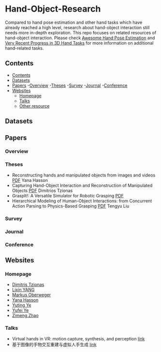 # Hand-Object-Research

Compared to hand pose estimation and other hand tasks which have already reached a high level, research about hand-object interaction still needs more in-depth exploration. This repo focuses on related resources of hand-object interaction. Please check [Awesome Hand Pose Estimation](https://github.com/xinghaochen/awesome-hand-pose-estimation) and [Very Recent Progress in 3D Hand Tasks](https://github.com/SeanChenxy/Hand3DResearch#hand-object-interaction) for more information on additional hand-related tasks.

## Contents

  - [Contents](#contents)
  - [Datasets](#datasets)
  - [Papers](#papers)
    -[Overview](#overview)
    -[Theses](#theses)
    -[Survey](#survey)
    -[Journal](#journal)
    -[Conference](#conference)
  - [Websites](#websites)
    - [Homepage](#homepages)
    - [Talks](#talks)
    - [Other resource](#other-resource)
    
 ## Datasets
 
 
 ## Papers
 ### Overview
 ### Theses
 + Reconstructing hands and manipulated objects from images and videos
   [PDF](https://hal.science/tel-03616841/file/thesis_yana_hasson.pdf)
   Yana Hasson
 + Capturing Hand-Object Interaction and Reconstruction of Manipulated Objects
   [PDF](https://ps.is.mpg.de/uploads_file/attachment/attachment/340/Thesis_FINAL_online.pdf)
   Dimitrios Tzionas
 + GraspIt!: A Versatile Simulator for Robotic Grasping
   [PDF]()
 + Hierarchical Modeling of Human-Object Interactions: from Concurrent Action Parsing to Physics-Based Grasping
   [PDF](https://scholar.google.com/scholar?q=Hierarchical+Modeling+of+Human-Object+Interactions:+from+Concurrent+Action+Parsing+to+Physics-Based+Grasping&hl=zh-CN&as_sdt=0&as_vis=1&oi=scholart)
   Tengyu Liu
 ### Survey
 
 ### Journal
 ### Conference
 
 ## Websites
 ### Homepage
 + [Dimitris Tzionas](https://ps.is.mpg.de/person/dtzionas)
 + [Lixin YANG](https://lixiny.github.io/)
 + [Markus Oberweger](https://moberweger.github.io/index)
 + [Yana Hasson](https://hassony2.github.io/)
 + [Yuting Ye](http://yutingye.info/Research.html)
 + [Yufei Ye](https://judyye.github.io/)
 + [Zimeng Zhao](https://tneitap.gitee.io/)

### Talks
+ Virtual hands in VR: motion capture, synthesis, and perception [link](https://dl.acm.org/doi/abs/10.1145/3388769.3407494)
+ 基于图像的手物交互重建与虚拟人手生成 [link](https://apposcmf8kb5033.pc.xiaoe-tech.com/detail/l_62b959b9e4b0eca59c0ec26c/4?fromH5=true)
